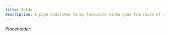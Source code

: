 ```yaml
---
title: Zelda
description: A page dedicated to my favourite video game franchise of all time.
---
```


*Placeholder!*
